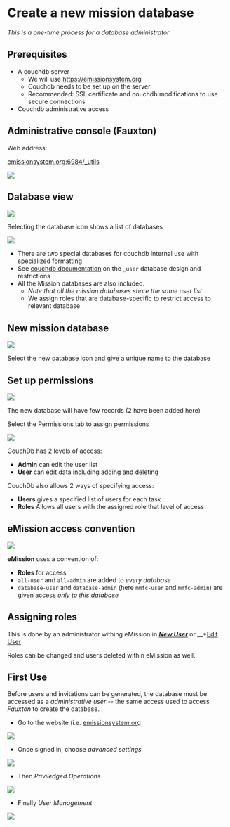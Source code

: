 # Create a new mission database

*This is a one-time process for a database administrator*

## Prerequisites

* A couchdb server
   * We will use https://emissionsystem.org
   * Couchdb needs to be set up on the server
   * Recommended: SSL certificate and couchdb modifications to use secure connections
* Couchdb administrative access

## Administrative console (Fauxton)

Web address: 

[emissionsystem.org:6984/_utils](https://emissionsystem.org:6984/_utils)

![](/images/fauxton0.png)

## Database view

![](/images/fauxton1.png)

Selecting the database icon shows a list of databases

![](/images/fauxton2.png)

* There are two special databases for couchdb internal use with specialized formatting
* See [couchdb documentation](https://docs.couchdb.org/en/stable/intro/security.html) on the `_user` database design and restrictions
* All the Mission databases are also included. 
  * *Note that all the mission databases share the same user list*
  * We assign roles that are database-specific to restrict access to relevant database

## New mission database

![](/images/fauxton3.png)

Select the new database icon and give a unique name to the database

## Set up permissions

![](../images/fauxton4.png)

The new database will have few records (2 have been added here)

Select the Permissions tab to assign permissions

![](/images/fauxton5.png)

CouchDb has 2 levels of access:

* __Admin__ can edit the user list
* __User__ can edit data including adding and deleting

CouchDb also allows 2 ways of specifying access:

* __Users__ gives a specified list of users for each task
* __Roles__ Allows all users with the assigned role that level of access

## eMission access convention

![](/images/fauxton5.png)

__eMission__ uses a convention of:

* __Roles__ for access
* `all-user` and `all-admin` are added to *every database*
* `database-user` and `database-admin` (here `mmfc-user` and `mmfc-admin`) are given access *only to this database*

## Assigning roles

This is done by an administrator withing eMission in __*[New User](/help/UserNew.md)*__ or __*[Edit User](/help/UserEdit.md)

Roles can be changed and users deleted within eMission as well.

## First Use

Before users and invitations can be generated, the database must be accessed as a *administrative user* -- the same access used to access *Fauxton* to create the database.

* Go to the website (i.e. [emissionsystem.org](https://emissionsystem.org)

![](/images/firstuser.png)

* Once signed in, choose *advanced settings*

![](/images/firstuser1.png)

* Then *Priviledged Operations*

![](/images/firstuser2.png)

* Finally *User Management*

![](/images/firstuser3.png)





